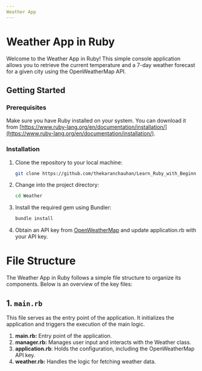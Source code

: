 ```yaml
---
Weather App
---
```


# Weather App in Ruby

Welcome to the Weather App in Ruby! This simple console application allows you to retrieve the current temperature and a 7-day weather forecast for a given city using the OpenWeatherMap API.

## Getting Started

### Prerequisites

Make sure you have Ruby installed on your system. You can download it from [https://www.ruby-lang.org/en/documentation/installation/](https://www.ruby-lang.org/en/documentation/installation/).

### Installation

1. Clone the repository to your local machine:

   ```bash
   git clone https://github.com/thekaranchauhan/Learn_Ruby_with_Beginner_Projects.git

2. Change into the project directory:

   ```bash
   cd Weather

3. Install the required gem using Bundler:

   ```bash
   bundle install

4. Obtain an API key from [OpenWeatherMap](https://openweathermap.org/) and update application.rb with your API key.

# File Structure

The Weather App in Ruby follows a simple file structure to organize its components. Below is an overview of the key files:

## 1. `main.rb`

This file serves as the entry point of the application. It initializes the application and triggers the execution of the main logic.

1. **main.rb:** Entry point of the application.
2. **manager.rb:** Manages user input and interacts with the Weather class.
3. **application.rb**: Holds the configuration, including the OpenWeatherMap API key.
4. **weather.rb:** Handles the logic for fetching weather data.
